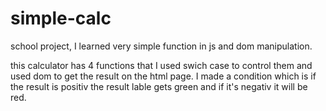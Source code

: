 # simple-calc
school project, I learned very simple function in js and dom manipulation.

this calculator has 4 functions that I used swich case to control them and used dom to get the result on the html page.
I made a condition which is if the result is positiv the result lable gets green and if it's negativ it will be red.
